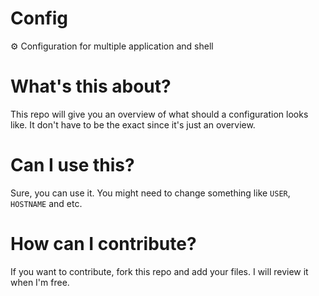 # Config
⚙️ Configuration for multiple application and shell

# What's this about?
This repo will give you an overview of what should a configuration looks like. It don't have to be the exact since it's just an overview.

# Can I use this?
Sure, you can use it. You might need to change something like `USER`, `HOSTNAME` and etc.

# How can I contribute?
If you want to contribute, fork this repo and add your files. I will review it when I'm free.
